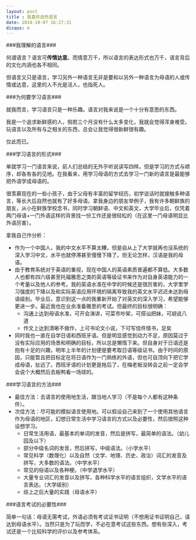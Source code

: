```yaml
---
layout: post
title : 我喜欢自然语言
date: 2014-10-07 16:27:31
disqus: n
---
```


###我理解的语言###

何谓语言？语言可**传情达意**。而情意万千，所以语言的表达形式也万千，语言背后的文化内涵也各不相同。

但语言又只是语言，学习另外一种语言无非是要和以另外一种语言为母语的人或传情或达意，这里的人不光是活人，也指死人。

###为何要学习语言###

就我而言，学习语言只是一种乐趣。语言对我来说是一个十分有意思的东西。

我是一个追求新鲜感的人，倘若三个月没有什么太多变化，我就会觉得浑身难受。玩语言以及所有与之相关的东西，总会让我觉得很新鲜很有趣。

仅此而已。

###学习语言的形式###

单就学习一门语言来说，前人们总结的无外乎听说读写四样。但是学习的方式与顺序，却各有各的见地。在我看来，用学习母语的方式去学习一门新的语言是最能够把外语学成母语的。

很羡慕现在的一些小孩子，由于父母有丰富的留学经历，初学说话时就接触多种语言，等长大后自然也就有了好多母语。拿我身边的朋友举例子，我有许多朝鲜族的朋友，从小在鲜族学校念书，同时学习朝鲜语、中文和英文，大学毕业后，仅凭着两门母语+一门外语这样的背景找一份工作还是很轻松的（在这里一门母语明显比外语厉害）。

拿我自己作分析：

- 作为一个中国人，我的中文水平不算太糟，但是自从上了大学就再也没系统的深入学习中文，水平也就停滞甚至慢慢下降了。但无论怎样，汉语是我的母语。
- 由于教育系统对于英语的重视，现在中国人的英语素质普遍都不算低。大多数人也都有四六级甚至托福雅思之类的英语等级证书来作为对自身英语能力的一个考量以及他人的参考。我的英语水准在中学的时候还是很厉害的，大学里学习强度的下降以及和实际英语应用环境的隔离导致我的英文水平迟迟未达到母语级别。毕业后，意识到这一点的我重新开始了对英文的深入学习，希望能够更进一步。最近我也在业余准备雅思的考试。但最终的目标很明确：
	- 沟通上达到母语水准，可开会演讲，可菜市吵架，可搭讪把妹，可胡说八道
	- 作文上达到清晰不做作，上可书论文小说，下可写信件情书，足矣	
- 同时我也一直在自学日语和西班牙语。但是明显感觉到动力不足，原因莫过于没有实际应用的场景和明确的目标，所以总是懒惰下来。但自身对于日语还是抱有十足的兴趣，明年上半年的计划便是要考取日语等级证书。由于时间的原因，只能暂且把目标定在将日语作为一门熟练的外语，但也可自顶向下把它学成母语，扯远了。西班牙语的计划更是拖后了，在梅老板没转会之前一定会学会说个大概然后去板鸭看一场球的。

###学习语言的方法###

- 最佳方法：去语言的使用地生活，跟当地人学习（不是每个人都有这种条件）。
- 次佳方法：尽可能的模拟语言使用地。可以假设自己来到了一个使用其他语言作为母语的地区，幻想日常生活中学习语言的方式以及必要性，然后按照这种设想学习。
	- 日常生活用语，最基本的单词的发音，然后是拼写，最简单的语法。（幼儿园及以下）
	- 部分中级名词的发音，然后拼写，中级语法。（小学水平）
	- 常见科学（数理化）以及自然（文学、地理、历史、政治）词汇的发音及拼写，大多数的语法。（中学水平）
	- 常见的俗语以及各种梗。（中学退学水平）
	- 大量专业词汇的发音以及拼写，各种科学水平的语言组织，文学水平的语言表达。（大学级别）
	- 综上之后大量的实践（母语水平）

###语言考试的必要性###

简单一句话：母语无需考试，外语必须有考试证书证明（不想用证书证明自己，请达到母语水平）。当然只是为了玩而学，不必在意考试这些东西。想有些深入，考试还是一个比较科学的评价以及参考体系。

